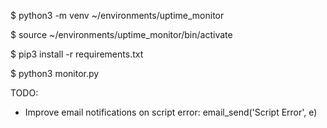 $ python3 -m venv ~/environments/uptime_monitor

$ source ~/environments/uptime_monitor/bin/activate

$ pip3 install -r requirements.txt

$ python3 monitor.py

TODO:

- Improve email notifications on script error: email_send('Script Error', e)
